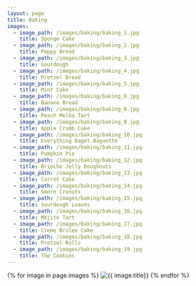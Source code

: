 ```yaml
---
layout: page
title: Baking
images:
  - image_path: /images/baking/baking_1.jpg
    title: Sponge Cake
  - image_path: /images/baking/baking_2.jpg
    title: Poppy Bread
  - image_path: /images/baking/baking_3.jpg
    title: Sourdough
  - image_path: /images/baking/baking_4.jpg
    title: Pretzel Bread
  - image_path: /images/baking/baking_5.jpg
    title: Mint Cake
  - image_path: /images/baking/baking_6.jpg
    title: Banana Bread
  - image_path: /images/baking/baking_8.jpg
    title: Peach Melba Tart
  - image_path: /images/baking/baking_9.jpg
    title: Apple Crumb Cake
  - image_path: /images/baking/baking_10.jpg
    title: Everything Bagel Baguette
  - image_path: /images/baking/baking_11.jpg
    title: Pumpkin Pie
  - image_path: /images/baking/baking_12.jpg
    title: Brioche Jelly Doughnuts
  - image_path: /images/baking/baking_13.jpg
    title: Carrot Cake
  - image_path: /images/baking/baking_14.jpg
    title: Smore Cronuts
  - image_path: /images/baking/baking_15.jpg
    title: Sourdough Loaves
  - image_path: /images/baking/baking_16.jpg
    title: Mojito Tart
  - image_path: /images/baking/baking_17.jpg
    title: Creme Brulee Cake
  - image_path: /images/baking/baking_18.jpg
    title: Pretzel Rolls
  - image_path: /images/baking/baking_19.jpg
    title: The Cookies
---
```


<div class="photo-gallery">
  {% for image in page.images %}
    <img src="{{ image.image_path }}" alt="{{ image.title}}"/>
  {% endfor %}
</div>